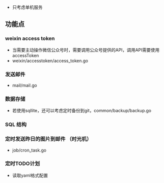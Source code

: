 
+ 只考虑单机服务

## 功能点

### weixin access token
+ 当需要主动操作微信公众号时，需要调用公众号提供的API，调用API需要使用accessToken
+ weixin/accesstoken/access_token.go

### 发送邮件
+ mail/mail.go

### 数据存储

+ 若使用sqllite，还可以考虑定时备份到git，common/backup/backup.go

### SQL 结构



### 定时发送昨日的图片到邮件 （时光机）
+ job/cron_task.go

### 定时TODO计划


+ 读取yaml格式配置